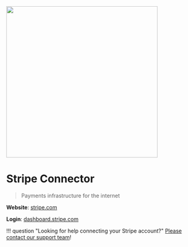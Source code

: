 <img src="https://static.openfintech.io/payment_providers/stripe/logo.svg?w=400" width="400px" >

# Stripe Connector

> Payments infrastructure for the internet

**Website**: [stripe.com](https://stripe.com/en-gb-us)

**Login**: [dashboard.stripe.com](https://dashboard.stripe.com/login)

!!! question "Looking for help connecting your Stripe account?"
    [Please contact our support team](mailto:{{custom.support_email}}ompany_name}})!
